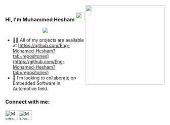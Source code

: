 <img width="250" align="right" src="https://c.tenor.com/_DOBjnGspYAAAAAM/code-coding.gif">
<h3 align="center">
  Hi, I'm Muhammed Hesham
  <img src="https://media.giphy.com/media/hvRJCLFzcasrR4ia7z/giphy.gif" width="28">
</h3>
<!-- Typing SVG by DenverCoder1 - https://github.com/DenverCoder1/readme-typing-svg -->
<p align="center">
<a href="https://github.com/DenverCoder1/readme-typing-svg"><img src="https://readme-typing-svg.herokuapp.com/?lines=Embedded%20Software%20Engineer;Always%20learning%20new%20things&font=Fira%20Code&center=true&width=440&height=45&color=f75c7e&vCenter=true&size=22"></a>
</p> 

- 👨‍💻 All of my projects are available at [https://github.com/Eng-Mohamed-Hesham?tab=repositories](https://github.com/Eng-Mohamed-Hesham?tab=repositories)
- 💞️ I’m looking to collaborate on Embedded Software in Automotive field.

<h3 align="left">Connect with me:</h3>
<p align="left">
<a href="https://www.linkedin.com/in/mohamed-hesham-a079311ab/" target="blank"><img align="center" src="https://raw.githubusercontent.com/rahuldkjain/github-profile-readme-generator/master/src/images/icons/Social/linked-in-alt.svg" alt="Muhammed_Hesham_Abdelkaleq" height="30" width="40" /></a>
<a href="https://www.hackerrank.com/Muhammed001" target="blank"><img align="center" src="https://raw.githubusercontent.com/rahuldkjain/github-profile-readme-generator/master/src/images/icons/Social/hackerrank.svg" alt="MuhammedHesham" height="30" width="40" /></a>
</p>

<!--
**Eng-Mohamed-Hesham/Eng-Mohamed-Hesham** is a ✨ _special_ ✨ repository because its `README.md` (this file) appears on your GitHub profile.
-->
